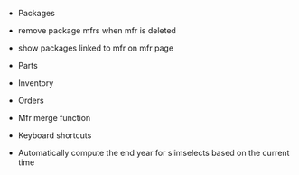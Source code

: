 * Packages
* remove package mfrs when mfr is deleted
* show packages linked to mfr on mfr page
* Parts
* Inventory
* Orders

* Mfr merge function
* Keyboard shortcuts
* Automatically compute the end year for slimselects based on the current time
